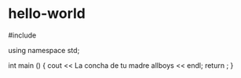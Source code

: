 # hello-world
#include <iostream>
  
  using namespace std;

int main ()
{
cout << La concha de tu madre allboys << endl;
return ;
}
